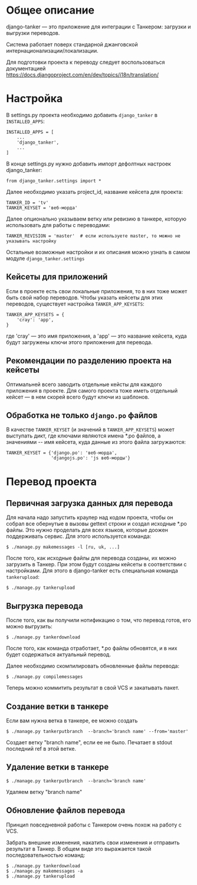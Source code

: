 # Общее описание

django-tanker — это приложение для интеграции с Танкером: загрузки и выгрузки
переводов.

Система работает поверх стандарной джанговской интернационализации/локализации.

Для подготовки проекта к переводу следует воспользоваться документацией
https://docs.djangoproject.com/en/dev/topics/i18n/translation/


# Настройка

В settings.py проекта необходимо добавить `django_tanker` в `INSTALLED_APPS`:

    INSTALLED_APPS = [
        ...
        'django_tanker',
        ...
    ]

В конце settings.py нужно добавить импорт дефолтных настроек django_tanker:

    from django_tanker.settings import *

Далее необходимо указать project_id, название кейсета для проекта:

    TANKER_ID = 'tv'
    TANKER_KEYSET = 'веб-морда'

Далее опционально указываем ветку или ревизию в танкере, которую
использовать для работы с переводами:

    TANKER_REVISION = 'master'  # если используете master, то можно не указывать настройку

Остальные возможные настройки и их описания можно узнать в самом модуле
`django_tanker.settings`

## Кейсеты для приложений

Если в проекте есть свои локальные приложения, то в них тоже может быть свой набор
переводов. Чтобы указать кейсеты для этих переводов, существует настройка `TANKER_APP_KEYSETS`:

    TANKER_APP_KEYSETS = {
        'cray': 'app',
    }

где 'cray' — это имя приложения, а 'app' — это название кейсета, куда будут загружены
ключи этого приложения для перевода.

## Рекомендации по разделению проекта на кейсеты

Оптимальней всего заводить отдельные кейсты для каждого приложения в проекте.
Для самого проекта тоже иметь отдельный кейсет — в нем скорей всего будут
ключи из шаблонов.

## Обработка не только `django.po` файлов

В качестве `TANKER_KEYSET` (и значений в `TANKER_APP_KEYSETS`) может выступать дикт,
где ключами являются имена *.po файлов, а значениями -- имя кейсета,
куда данные из этого файла загружаются:

    TANKER_KEYSET = {'django.po': 'веб-морда',
                     'djangojs.po': 'js веб-морды'}


# Перевод проекта


## Первичная загрузка данных для перевода

Для начала надо запустить краулер над кодом проекта, чтобы он собрал все обернутые
в вызовы gettext строки и создал исходные *.po файлы. Это нужно проделать для
всех языков, которые доожен поддерживать сервис. Для этого используется команда:

    $ ./manage.py makemessages -l [ru, uk, ...]

После того, как исходные файлы для перевода созданы, их можно загрузить в Танкер.
При этом будут созданы кейсеты в соответствии с настройками. Для этого в
django-tanker есть специальная команда `tankerupload`:

    $ ./manage.py tankerupload


## Выгрузка перевода

После того, как вы получили нотификацию о том, что перевод готов, его можно
выгрузить:

    $ ./manage.py tankerdownload

После того, как команда отработает, *.po файлы обновятся, и в них будет
содержаться актуальный перевод.

Далее необходимо скомпилировать обновленные файлы перевода:

    $ ./manage.py compilemessages

Теперь можно коммитить результат в свой VCS и закатывать пакет.

## Создание ветки в танкере

Если вам нужна ветка в танкере, ее можно создать

    $ ./manage.py tankerputbranch  --branch='branch name' --from='master'

Cоздает ветку "branch name", если ее не было. Печатает в stdout последний ref в этой ветке.

## Удаление ветки в танкере

    $ ./manage.py tankerputbranch  --branch='branch name'

Удаляем ветку "branch name"

## Обновление файлов перевода

Принцип повседневной работы с Танкером очень похож на работу с VCS.

Забрать внешние изменения, накатить свои изменения и отправить результат в
Танкер. В общем виде это выражается такой последовательностью команд:

    $ ./manage.py tankerdownload
    $ ./manage.py makemessages -a
    $ ./manage.py tankerupload

